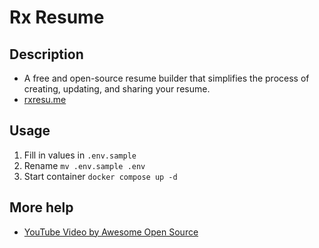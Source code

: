 # Rx Resume

## Description

- A free and open-source resume builder that simplifies the process of creating, updating, and sharing your resume.
- [rxresu.me](https://rxresu.me/)

## Usage

1. Fill in values in `.env.sample`
2. Rename `mv .env.sample .env`
3. Start container `docker compose up -d`

## More help

- [YouTube Video by Awesome Open Source](https://youtu.be/IFK1bjCfmQs)